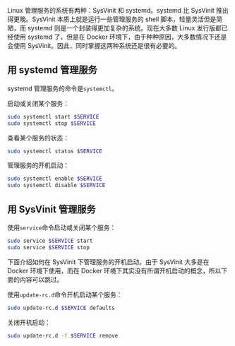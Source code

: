 Linux 管理服务的系统有两种：SysVinit 和 systemd。systemd 比 SysVinit 推出得更晚。SysVinit 本质上就是运行一些管理服务的 shell 脚本，轻量灵活但是简陋，而 systemd 则是一个封装得更加复杂的系统。现在大多数 Linux 发行版都已经使用 systemd 了，但是在 Docker 环境下，由于种种原因，大多数情况下还是会使用 SysVinit。因此，同时掌握这两种系统还是很有必要的。

## 用 systemd 管理服务

systemd 管理服务的命令是`systemctl`。

启动或关闭某个服务：

```bash
sudo systemctl start $SERVICE
sudo systemctl stop $SERVICE
```

查看某个服务的状态：

```bash
sudo systemctl status $SERVICE
```

管理服务的开机启动：

```bash
sudo systemctl enable $SERVICE
sudo systemctl disable $SERVICE
```

## 用 SysVinit 管理服务

使用`service`命令启动或关闭某个服务：

```bash
sudo service $SERVICE start
sudo service $SERVICE stop
```

下面介绍如何在 SysVinit 下管理服务的开机启动。由于 SysVinit 大多是在 Docker 环境下使用，而在 Docker 环境下其实没有所谓开机启动的概念，所以下面的内容可以跳过。

使用`update-rc.d`命令开机启动某个服务：

```bash
sudo update-rc.d $SERVICE defaults
```

关闭开机启动：

```bash
sudo update-rc.d -f $SERVICE remove
```
